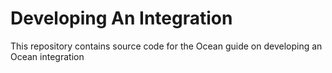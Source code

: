 # Developing An Integration
This repository contains source code for the Ocean guide on developing an Ocean integration
